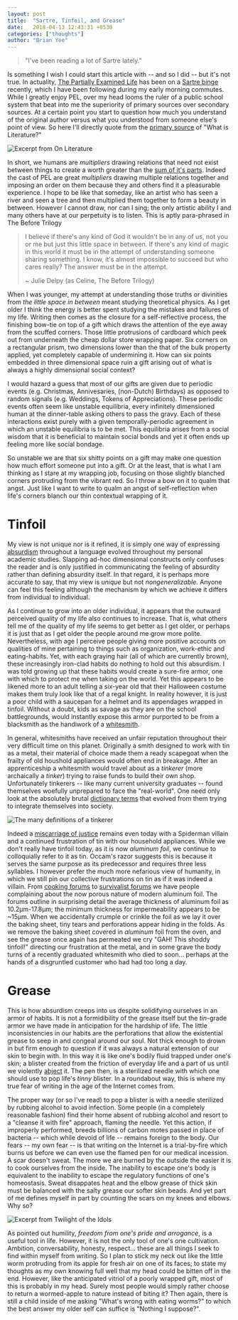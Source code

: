 ```yaml
---
layout: post
title:  "Sartre, Tinfoil, and Grease"
date:   2018-04-13 12:43:31 +0530
categories: ["thoughts"]
author: "Brian Yee"
---
```


>"I've been reading a lot of Sartre lately."

Is something I wish I could start this article with -- and so I did -- but it's not true.
In actuality, [The Partially Examined Life](https://partiallyexaminedlife.com) has been on a [Sartre binge](https://partiallyexaminedlife.com/2019/04/01/ep212-1-sartre/) recently, which I have been following during my early morning commutes.
While I greatly enjoy PEL, over my head looms the ruler of a public school system that beat into me the superiority of primary sources over secondary sources.
At a certain point you start to question how much you understand of the original author versus what you understood from someone else's point of view.
So here I'll directly quote from the [primary source](http://teaching.thenoiseofthestreet.net/dms463/sartre.pdf) of "What is Literature?"

![Excerpt from On Literature](https://raw.githubusercontent.com/Brian-Yee/brian-yee.github.io/master/_includes/images/sartre-quote.png)


In short, we humans are _multipliers_ drawing relations that need not exist between things to create a worth greater than the [sum of it's parts](https://en.wikipedia.org/wiki/Gestalt_psychology).
Indeed the cast of PEL are great _multipliers_ drawing multiple relations together and imposing an order on them because they and others find it a pleasurable experience.
I hope to be like that someday, like an artist who has seen a river and seen a tree and then multiplied them together to form a beauty in between.
However I cannot draw, nor can I sing; the only artistic ability I and many others have at our perpetuity is to listen.
This is aptly para-phrased in The Before Trilogy

>I believe if there's any kind of God it wouldn't be in any of us, not you or me but just this little space in between. If there's any kind of magic in this world it must be in the attempt of understanding someone sharing something. I know, it's almost impossible to succeed but who cares really? The answer must be in the attempt.
>
>~ Julie Delpy (as Celine, The Before Trilogy)

When I was younger, my attempt at understanding those truths or divinities from _the little space in between_ meant studying theoretical physics.
As I get older I think the energy is better spent studying the mistakes and failures of my life.
Writing then comes as the closure for a self-reflective process, the finishing bow-tie on top of a gift which draws the attention of the eye away from the scuffed corners.
Those little protrusions of cardboard which peek out from underneath the cheap dollar store wrapping paper.
Six corners on a rectangular prism, two dimensions lower than the that of the bulk property applied, yet completely capable of undermining it.
How can six points embedded in three dimensional space ruin a gift arising out of what is always a highly dimensional social context?

I would hazard a guess that most of our gifts are given due to periodic events (e.g. Christmas, Annivesaries, (non-Dutch) Birthdays) as opposed to random signals (e.g. Weddings, Tokens of Appreciations).
These periodic events often seem like unstable equilibria, every infinitely dimensioned human at the dinner-table asking others to pass the gravy.
Each of these interactions exist purely with a given temporally-periodic agreement in which an unstable equilibria is to be met.
This equilibria arises from a social wisdom that it is beneficial to maintain social bonds and yet it often ends up feeling more like social bondage.

So unstable we are that six shitty points on a gift may make one question how much effort someone put into a gift.
Or at the least, that is what I am thinking as I stare at my wrapping job, focusing on those slightly blanched corners protruding from the vibrant red.
So I throw a bow on it to qualm that angst.
Just like I want to write to qualm an angst of self-reflection when life's corners blanch our thin contextual wrapping of it.

# Tinfoil

My view is not unique nor is it refined, it is simply one way of expressing [absurdism](https://en.wikipedia.org/wiki/Absurdism) throughout a language evolved throughout my personal academic studies.
Slapping ad-hoc dimensional constructs only confuses the reader and is only justified in communicating the feeling of absurdity rather than defining absurdity itself.
In that regard, it is perhaps more accurate to say, that my view is _unique_ but not _nongeneralizable_.
Anyone can feel this feeling although the mechanism by which we achieve it differs from individual to individual.

As I continue to grow into an older individual, it appears that the outward perceived quality of my life also continues to increase.
That is, what others tell me of the quality of my life seems to get better as I get older, or perhaps it is just that as I get older the people around me grow more polite.
Nevertheless, with age I perceive people giving more positive accounts on qualities of mine pertaining to things such as organization, work-ethic and eating-habits.
Yet, with each graying hair (all of which are currently brown), these increasingly iron-clad habits do nothing to hold out this absurdism.
I was told growing up that these habits would create a sure-fire armor, one with which to protect me when taking on the world. 
Yet this appears to be likened more to an adult telling a six-year old that their Halloween costume makes them truly look like that of a regal knight. 
In reality however, it is just a poor child with a saucepan for a helmet and its appendages wrapped in tinfoil.
Without a doubt, kids as savage as they are on the school battlegrounds, would instantly expose this armor purported to be from a blacksmith as the handiwork of a [whitesmith](https://en.wikipedia.org/wiki/Tinsmith).

In general, whitesmiths have received an unfair reputation throughout their very difficult time on this planet.
Originally a smith designed to work with tin as a metal, their material of choice made them a ready scapegoat when the frailty of old houshold appliances would often end in breakage.
After an apprenticeship a whitesmith would travel about as a _tinkerer_ (more archaically a _tinker_) trying to raise funds to build their own shop.
Unfortunately tinkerers -- like many current university graduates -- found themselves woefully unprepared to face the "real-world".
One need only look at the absolutely brutal [dictionary terms](https://www.dictionary.com/browse/tinkerer) that evolved from them trying to integrate themselves into society.

![The many definitions of a tinkerer](https://raw.githubusercontent.com/Brian-Yee/brian-yee.github.io/master/_includes/images/tinkerer.png)

Indeed a [miscarriage of justice](https://en.wikipedia.org/wiki/Miscarriage_of_justice) remains even today with a Spiderman villain and a continued frustration of tin with our household appliances.
While we don't really have tinfoil today, as it is now _aluminum foil_, we continue to colloquially refer to it as tin. 
Occam's razor suggests this is because it serves the same purpose as its predecessor and requires three less syllables.
I however prefer the much more nefarious view of humanity, in which we still pin our collective frustrations on tin as if it was indeed a villain.
From [cooking forums](https://cooking.stackexchange.com/questions/64219/is-aluminum-foil-porous) to [survivalist forums](https://www.survivalistboards.com/showthread.php?t=117680) we have people complaining about the now porous nature of modern aluminum foil.
The forums outline in surprising detail the average thickness of aluminum foil as 10.2µm-17.8µm; the minimum thickness for impermeability appears to be ~15µm.
When we accidentally crumple or crinkle the foil as we lay it over the baking sheet, tiny tears and perforations appear hiding in the folds.
As we remove the baking sheet covered in _aluminum_ foil from the oven, and see the grease once again has permeated we cry "GAH! This shoddy tinfoil!" directing our frustration at the metal, and in some grave the body turns of a recently graduated whitesmith who died to soon... perhaps at the hands of a disgruntled customer who had had too long a day.

# Grease

This is how absurdism creeps into us despite solidifying ourselves in an armor of habits.
It is not a formidibility of the grease itself but the _tin_-grade armor we have made in anticipation for the hardship of life.
The little inconsistencies in our habits are the perforations that allow the existential grease to seep in and congeal around our soul.
Not thick enough to drown in but firm enough to question if it was always a natural extension of our skin to begin with.
In this way it is like one's bodily fluid trapped under one's skin; a blister created from the friction of everyday life and a part of us until we violently [abject](https://en.wikipedia.org/wiki/Abjection) it.
The pen then, is a sterilized needle with which one should use to pop life's _tinny_ blister.
In a roundabout way, this is where my true fear of writing in the age of the Internet comes from.

The proper way (or so I've read) to pop a blister is with a needle sterilized by rubbing alcohol to avoid infection.
Some people (in a completely reasonable fashion) find their home absent of rubbing alcohol and resort to a "cleanse it with fire" approach, flaming the needle.
Yet this action, if improperly performed, breeds billions of carbon motes passed in place of bacteria -- which while devoid of life -- remains foreign to the body. 
Our fears -- my own fear -- is that writing on the Internet is a trial-by-fire which burns us before we can even use the flamed pen for our medical incession.
A scar doesn't sweat.
The more we are burned by the outside the easier it is to cook ourselves from the inside.
The inability to escape one's body is equivalent to the inability to escape the regulatory functions of one's homeostasis.
Sweat disappates heat and the elbow grease of thick skin must be balanced with the salty grease our softer skin beads.
And yet part of me defines myself in part by counting the scars on my knees and elbows. Why so?

![Excerpt from Twilight of the Idols](https://raw.githubusercontent.com/Brian-Yee/brian-yee.github.io/master/_includes/images/nietzsche-quote.png)

As pointed out humility, _freedom from one's pride and arrogance_, is a useful tool in life. 
However, it is not the only tool of one's one cultivation. 
Ambition, conversability, honesty, respect... these are all things I seek to find within myself from writing. 
So I plan to stick my neck out like the little worm protruding from its apple for fresh air on one of its faces; to state my thoughts as my own knowing full well that my head could be bitten off in the end. 
However, like the anticipated vitriol of a poorly wrapped gift, most of this is probably in my head.
Surely most people would simply rather choose to return a wormed-apple to nature instead of biting it?
Then again, there is still a child inside of me asking "What's wrong with eating worms?" to which the best answer my older self can suffice is "Nothing I suppose?".

